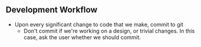 ## Development Workflow

- Upon every significant change to code that we make, commit to git
  - Don't commit if we're working on a design, or trivial changes. In this case, ask the
     user whether we should commit.

